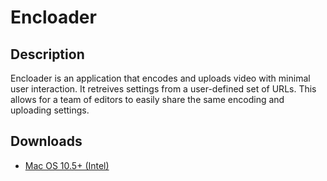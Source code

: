 # Encloader

## Description

Encloader is an application that encodes and uploads video with minimal user
interaction.  It retreives settings from a user-defined set of URLs.  This 
allows for a team of editors to easily share the same encoding and uploading
settings.

## Downloads

* [Mac OS 10.5+ (Intel)](https://github.com/downloads/reidransom/encloader/Encloader.app.zip)
